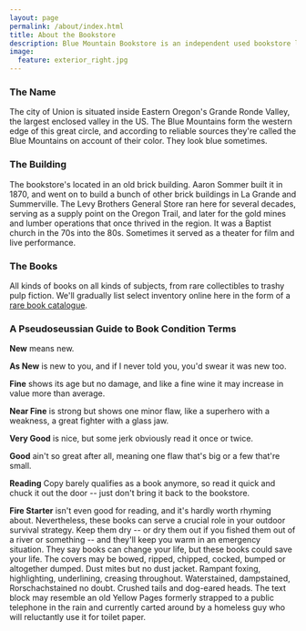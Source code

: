 ```yaml
---
layout: page
permalink: /about/index.html
title: About the Bookstore
description: Blue Mountain Bookstore is an independent used bookstore located at the corner of Main &amp; Center in downtown Union, Oregon.
image:
  feature: exterior_right.jpg
---
```


### The Name

The city of Union is situated inside Eastern Oregon's Grande Ronde Valley, the largest enclosed valley in the US.  The Blue Mountains form the western edge of this great circle, and according to reliable sources they're called the Blue Mountains on account of their color.  They look blue sometimes.

### The Building

The bookstore's located in an old brick building.  Aaron Sommer built it in 1870, and went on to build a bunch of other brick buildings in La Grande and Summerville.  The Levy Brothers General Store ran here for several decades, serving as a supply point on the Oregon Trail, and later for the gold mines and lumber operations that once thrived in the region.  It was a Baptist church in the 70s into the 80s.  Sometimes it served as a theater for film and live performance.

### The Books

All kinds of books on all kinds of subjects, from rare collectibles to trashy pulp fiction.  We'll gradually list select inventory online here in the form of a [rare book catalogue](https://www.ilab.org/eng/catalogs/index.html).

### A Pseudoseussian Guide to Book Condition Terms

**New** means new.

**As New** is new to you, and if I never told you, you'd swear it was new too.

**Fine** shows its age but no damage, and like a fine wine it may increase in value more than average.

**Near Fine** is strong but shows one minor flaw, like a superhero with a weakness, a great fighter with a glass jaw.

**Very Good** is nice, but some jerk obviously read it once or twice.

**Good** ain't so great after all, meaning one flaw that's big or a few that're small.

**Reading** Copy barely qualifies as a book anymore, so read it quick and chuck it out the door -- just don't bring it back to the bookstore.

**Fire Starter** isn't even good for reading, and it's hardly worth rhyming about.  Nevertheless, these books can serve a crucial role in your outdoor survival strategy.  Keep them dry -- or dry them out if you fished them out of a river or something -- and they'll keep you warm in an emergency situation.  They say books can change your life, but these books could save your life.  The covers may be bowed, ripped, chipped, cocked, bumped or altogether dumped.  Dust mites but no dust jacket.  Rampant foxing, highlighting, underlining, creasing throughout.  Waterstained, dampstained, Rorschachstained no doubt.  Crushed tails and dog-eared heads.  The text block may resemble an old Yellow Pages formerly strapped to a public telephone in the rain and currently carted around by a homeless guy who will reluctantly use it for toilet paper.
